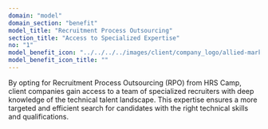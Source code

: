 ```yaml
---
domain: "model"
domain_section: "benefit"
model_title: "Recruitment Process Outsourcing"
section_title: "Access to Specialized Expertise"
no: "1"
model_benefit_icon: "../../../../images/client/company_logo/allied-marketing.png"
model_benefit_icon_title: ""
---
```


By opting for Recruitment Process Outsourcing (RPO) from HRS Camp, client companies gain access to a team of specialized recruiters with deep knowledge of the technical talent landscape. This expertise ensures a more targeted and efficient search for candidates with the right technical skills and qualifications.
